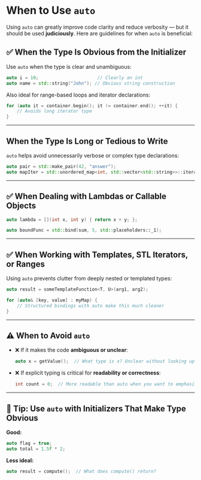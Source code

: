 # When to Use `auto`

Using `auto` can greatly improve code clarity and reduce verbosity — but it should be used **judiciously**. Here are guidelines for when `auto` is beneficial:


## ✅ When the Type Is **Obvious** from the Initializer

Use `auto` when the type is clear and unambiguous:

```cpp
auto i = 10;                      // Clearly an int
auto name = std::string("John"); // Obvious string construction
```

Also ideal for range-based loops and iterator declarations:

```cpp
for (auto it = container.begin(); it != container.end(); ++it) {
    // Avoids long iterator type
}
```

---

## When the Type Is **Long or Tedious to Write**

`auto` helps avoid unnecessarily verbose or complex type declarations:

```cpp
auto pair = std::make_pair(42, "answer");
auto mapIter = std::unordered_map<int, std::vector<std::string>>::iterator{};
```

---

## ✅ When Dealing with **Lambdas or Callable Objects**



```cpp
auto lambda = [](int x, int y) { return x + y; };

auto boundFunc = std::bind(sum, 5, std::placeholders::_1);
```

---

## ✅ When Working with **Templates, STL Iterators, or Ranges**

Using `auto` prevents clutter from deeply nested or templated types:

```cpp
auto result = someTemplateFunction<T, U>(arg1, arg2);

for (auto& [key, value] : myMap) {
    // Structured bindings with auto make this much cleaner
}
```

---

## ⚠️ When to **Avoid** `auto`

- ❌ If it makes the code **ambiguous or unclear**:

  ```cpp
  auto x = getValue();  // What type is x? Unclear without looking up getValue()
  ```

- ❌ If explicit typing is critical for **readability or correctness**:

  ```cpp
  int count = 0;  // More readable than auto when you want to emphasize the type
  ```

---

## 🧠 Tip: Use `auto` with Initializers That Make Type Obvious

**Good:**

```cpp
auto flag = true;
auto total = 1.5f * 2;
```

**Less ideal:**

```cpp
auto result = compute();  // What does compute() return?
```